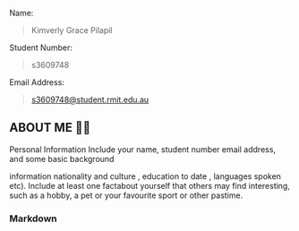Name:
>Kimverly Grace Pilapil

Student Number:
>s3609748

Email Address:
>s3609748@student.rmit.edu.au




## ABOUT ME :raising_hand_woman:





Personal Information 
Include your name,
student number
 email address,
 and some basic background   
 
information nationality
and culture
, education to date
, languages spoken etc).
Include at least one factabout yourself that others may find interesting,
such as a hobby, a pet or your favourite sport or other pastime.





### Markdown

